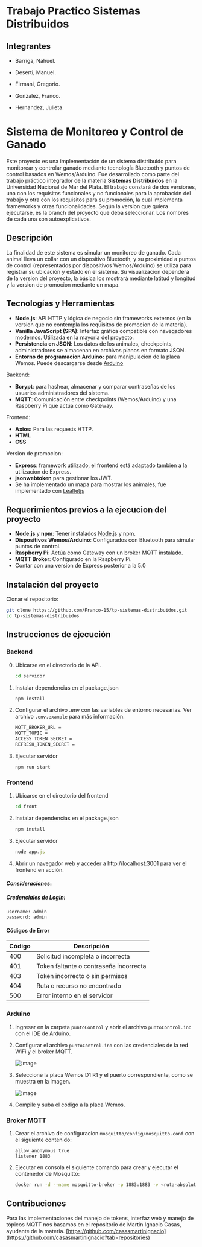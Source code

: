 # Trabajo Practico Sistemas Distribuidos

## Integrantes
- Barriga, Nahuel.

- Deserti, Manuel.

- Firmani, Gregorio.

- Gonzalez, Franco.

- Hernandez, Julieta.


# Sistema de Monitoreo y Control de Ganado

Este proyecto es una implementación de un sistema distribuido para monitorear y controlar ganado mediante tecnología Bluetooth y puntos de control basados en Wemos/Arduino. Fue desarrollado como parte del trabajo práctico integrador de la materia **Sistemas Distribuidos** en la Universidad Nacional de Mar del Plata.
El trabajo constará de dos versiones, una con los requisitos funcionales y no funcionales para la aprobación del trabajo y otra con los requisitos para su promoción, la cual implementa frameworks y otras funcionalidades. Según la version que quiera ejecutarse, es la branch del proyecto que deba seleccionar. Los nombres de cada una son autoexplicativos.

## Descripción

La finalidad de este sistema es simular un monitoreo de ganado. Cada animal lleva un collar con un dispositivo Bluetooth, y su proximidad a puntos de control (representados por dispositivos Wemos/Arduino) se utiliza para registrar su ubicación y estado en el sistema. Su visualizacion dependerá de la version del proyecto, la básica los mostrará mediante latitud y longitud y la version de promocion mediante un mapa.

## Tecnologías y Herramientas

- **Node.js**: API HTTP y lógica de negocio sin frameworks externos (en la version que no contempla los requisitos de promocion de la materia).
- **Vanilla JavaScript (SPA)**: Interfaz gráfica compatible con navegadores modernos. Utilizada en la mayoria del proyecto.
- **Persistencia en JSON**: Los datos de los animales, checkpoints, administradores se almacenan en archivos planos en formato JSON.
- **Entorno de programacion Arduino:** para manipulacion de la placa Wemos. Puede descargarse desde [Arduino](https://www.arduino.cc/en/software)

Backend:
- **Bcrypt**: para hashear, almacenar y comparar contraseñas de los usuarios administradores del sistema.
- **MQTT**: Comunicación entre checkpoints (Wemos/Arduino) y una Raspberry Pi que actúa como Gateway.

Frontend:
- **Axios:** Para las requests HTTP.
- **HTML**
- **CSS**


Version de promocion:
- **Express**: framework utilizado, el frontend está adaptado tambien a la utilizacion de Express.
- **jsonwebtoken** para gestionar los JWT.
- Se ha implementado un mapa para mostrar los animales, fue implementado con [Leafletjs](https://leafletjs.com/)
 



## Requerimientos previos a la ejecucion del proyecto

- **Node.js** y **npm**: Tener instalados [Node.js](https://nodejs.org/) y npm.
- **Dispositivos Wemos/Arduino**: Configurados con Bluetooth para simular puntos de control.
- **Raspberry Pi**: Actúa como Gateway con un broker MQTT instalado.
- **MQTT Broker**: Configurado en la Raspberry Pi.
- Contar con una version de Express posterior a la 5.0

## Instalación del proyecto

Clonar el repositorio:
   ```bash
   git clone https://github.com/Franco-15/tp-sistemas-distribuidos.git
   cd tp-sistemas-distribuidos
```

## Instrucciones de ejecución

### Backend
0. Ubicarse en el directorio de la API.
    ```bash  
    cd servidor
    ``` 
1. Instalar dependencias en el package.json
    ```bash  
    npm install
    ```
2. Configurar el archivo .env con las variables de entorno necesarias. Ver archivo `.env.example` para más información.
    
    ```bash  
    MQTT_BROKER_URL =
    MQTT_TOPIC =
    ACCESS_TOKEN_SECRET = 
    REFRESH_TOKEN_SECRET = 
    ```

3. Ejecutar servidor
    ```bash  
    npm run start
    ```   

### Frontend
1. Ubicarse en el directorio del frontend 
   ```bash
   cd front
    ```
2. Instalar dependencias en el package.json
    ```javascript  
    npm install
    ```  
3. Ejecutar servidor
    ```javascript  
    node app.js
    ```

4. Abrir un navegador web y acceder a http://localhost:3001 para ver el frontend en acción.


#### ***Consideraciones***:

##### Credenciales de Login:

    username: admin
    password: admin

#### Códigos de Error
| Código | Descripción                                 |
|--------|---------------------------------------------|
| 400    | Solicitud incompleta o incorrecta           |
| 401    | Token faltante o contraseña incorrecta      |
| 403    | Token incorrecto o sin permisos             |
| 404    | Ruta o recurso no encontrado                |
| 500    | Error interno en el servidor                |


### Arduino

1. Ingresar en la carpeta `puntoControl` y abrir el archivo `puntoControl.ino` con el IDE de Arduino.

2. Configurar el archivo `puntoControl.ino` con las credenciales de la red WiFi y el broker MQTT.

    ![image](image.png)

3. Seleccione la placa Wemos D1 R1 y el puerto correspondiente, como se muestra en la imagen.
   
   ![image](https://github.com/user-attachments/assets/7ca6c836-beb9-4fdd-a0d3-fc40b03b683c)

4. Compile y suba el código a la placa Wemos.

### Broker MQTT

1. Crear el archivo de configuracion `mosquitto/config/mosquitto.conf` con el siguiente contenido:

    ```text
    allow_anonymous true
    listener 1883
    ```

2. Ejecutar en consola el siguiente comando para crear y ejecutar el contenedor de Mosquitto:

    ```bash
    docker run -d --name mosquitto-broker -p 1883:1883 -v <ruta-absoluta-mosquitto.conf>:/mosquitto/config/mosquitto.conf eclipse-mosquitto
    ```



## **Contribuciones**
Para las implementaciones del manejo de tokens, interfaz web y manejo de tópicos MQTT nos basamos en el repositorio de Martin Ignacio Casas, ayudante de la materia.
[https://github.com/casasmartinignacio](https://github.com/casasmartinignacio?tab=repositories) 

